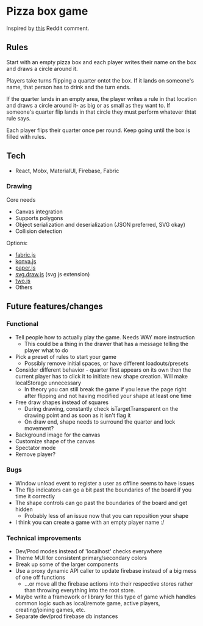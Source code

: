 # Pizza box game
Inspired by [this](https://www.reddit.com/r/AskReddit/comments/7m6g6h/drinkers_of_reddit_what_are_some_insanely_good/drs4wil/) Reddit comment.

## Rules
Start with an empty pizza box and each player writes their name on the box and draws a circle around it.

Players take turns flipping a quarter ontot the box. If it lands on someone's name, that person has to drink and the turn ends.

If the quarter lands in an empty area, the player writes a rule in that location and draws a circle around it- as big or as small as they want to. If someone's quarter flip lands in that circle they must perform whatever thtat rule says.

Each player flips their quarter once per round. Keep going until the box is filled with rules.

## Tech
* React, Mobx, MaterialUI, Firebase, Fabric

### Drawing
Core needs
* Canvas integration
* Supports polygons
* Object serialization and deserialization (JSON preferred, SVG okay)
* Collision detection

Options:
* [fabric.js](http://fabricjs.com/)
* [konva.js](https://konvajs.org/)
* [paper.js](http://paperjs.org/)
* [svg.draw.js](https://github.com/svgdotjs/svg.draw.js) (svg.js extension)
* [two.js](https://two.js.org/)
* Others

## Future features/changes
### Functional
* Tell people how to actually play the game. Needs WAY more instruction
  * This could be a thing in the drawer that has a message telling the player what to do
* Pick a preset of rules to start your game
  * Possibly remove initial spaces, or have different loadouts/presets
* Consider different behavior - quarter first appears on its own then the current player has to click it to initiate new shape creation. Will make localStorage unnecessary
  * In theory you can still break the game if you leave the page right after flipping and not having modified your shape at least one time
* Free draw shapes instead of squares
  * During drawing, constantly check isTargetTransparent on the drawing point and as soon as it isn't flag it
  * On draw end, shape needs to surround the quarter and lock movement? 
* Background image for the canvas
* Customize shape of the canvas
* Spectator mode
* Remove player?

### Bugs
* Window unload event to register a user as offline seems to have issues
* The flip indicators can go a bit past the boundaries of the board if you time it correctly
* The shape controls can go past the boundaries of the board and get hidden
  * Probably less of an issue now that you can reposition your shape
* I think you can create a game with an empty player name :/

### Technical improvements
* Dev/Prod modes instead of 'localhost' checks everywhere
* Theme MUI for consistent primary/secondary colors
* Break up some of the larger components
* Use a proxy dynamic API caller to update firebase instead of a big mess of one off functions
  * ...or move all the firebase actions into their respective stores rather than throwing everything into the root store. 
* Maybe write a framework or library for this type of game which handles common logic such as local/remote game, active players, creating/joining games, etc.
* Separate dev/prod firebase db instances